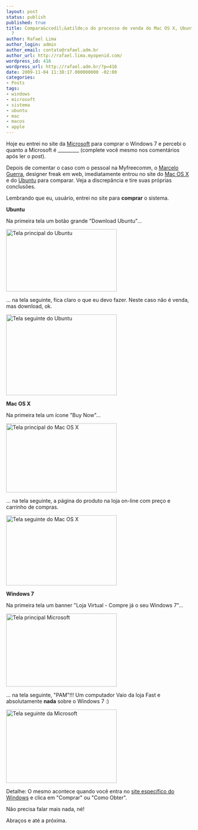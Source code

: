 ```yaml
---
layout: post
status: publish
published: true
title: Compara&ccedil;&atilde;o do processo de venda do Mac OS X, Ubuntu e Windows
  7
author: Rafael Lima
author_login: admin
author_email: contato@rafael.adm.br
author_url: http://rafael.lima.myopenid.com/
wordpress_id: 416
wordpress_url: http://rafael.adm.br/?p=416
date: 2009-11-04 11:38:17.000000000 -02:00
categories:
- Posts
tags:
- windows
- microsoft
- sistema
- ubuntu
- mac
- macos
- apple
---
```

Hoje eu entrei no site da <a href="http://www.microsoft.com/pt/br/default.aspx">Microsoft</a> para comprar o Windows 7 e percebi o quanto a Microsoft &eacute; _________ (complete voc&ecirc; mesmo nos coment&aacute;rios ap&oacute;s ler o post).

Depois de comentar o caso com o pessoal na Myfreecomm, o <a href="http://celloguerra.com">Marcelo Guerra</a>, designer freak em web, imediatamente entrou no site do <a href="http://www.apple.com/macosx/">Mac OS X</a> e do <a href="http://www.ubuntu.com/">Ubuntu</a> para comparar. Veja a discrep&acirc;ncia e tire suas pr&oacute;prias conclus&otilde;es.

Lembrando que eu, usu&aacute;rio, entrei no site para <strong>comprar</strong> o sistema.

<strong>Ubuntu</strong>

Na primeira tela um bot&atilde;o grande "Download Ubuntu"...

<a href="http://rafael.adm.br/wp-content/uploads/2009/11/ubuntu-1-cursor.png"><img class="aligncenter size-medium wp-image-419" title="Tela principal do Ubuntu" src="http://rafael.adm.br/wp-content/uploads/2009/11/ubuntu-1-cursor-300x169.png" alt="Tela principal do Ubuntu" width="300" height="169" /></a>

... na tela seguinte, fica claro o que eu devo fazer. Neste caso n&atilde;o &eacute; venda, mas download, ok.

<a href="http://rafael.adm.br/wp-content/uploads/2009/11/ubuntu-2.png"><img class="aligncenter size-medium wp-image-420" title="Tela seguinte do Ubuntu" src="http://rafael.adm.br/wp-content/uploads/2009/11/ubuntu-2-300x219.png" alt="Tela seguinte do Ubuntu" width="300" height="219" /></a>

<strong>Mac OS X</strong>

Na primeira tela um &iacute;cone "Buy Now"...

<a href="http://rafael.adm.br/wp-content/uploads/2009/11/mac-1-cursor.png"><img class="aligncenter size-medium wp-image-417" title="Tela principal do Mac OS X" src="http://rafael.adm.br/wp-content/uploads/2009/11/mac-1-cursor-300x187.png" alt="Tela principal do Mac OS X" width="300" height="187" /></a>

... na tela seguinte, a p&aacute;gina do produto na loja on-line com pre&ccedil;o e carrinho de compras.

<a href="http://rafael.adm.br/wp-content/uploads/2009/11/mac-2.png"><img class="aligncenter size-medium wp-image-418" title="Tela seguinte do Mac OS X" src="http://rafael.adm.br/wp-content/uploads/2009/11/mac-2-300x190.png" alt="Tela seguinte do Mac OS X" width="300" height="190" /></a>

<strong>Windows 7</strong>

Na primeira tela um banner "Loja Virtual - Compre j&aacute; o seu Windows 7"...

<a href="http://rafael.adm.br/wp-content/uploads/2009/11/windows-1-cursor.png"><img class="aligncenter size-medium wp-image-421" title="Tela principal Microsoft" src="http://rafael.adm.br/wp-content/uploads/2009/11/windows-1-cursor-300x198.png" alt="Tela principal Microsoft" width="300" height="198" /></a>

... na tela seguinte, "PAM"!!! Um computador Vaio da loja Fast e absolutamente <strong>nada</strong> sobre o Windows 7 :)

<a href="http://rafael.adm.br/wp-content/uploads/2009/11/windows-2.png"><img class="aligncenter size-medium wp-image-422" title="Tela seguinte da Microsoft" src="http://rafael.adm.br/wp-content/uploads/2009/11/windows-2-300x199.png" alt="Tela seguinte da Microsoft" width="300" height="199" /></a>

Detalhe: O mesmo acontece quando voc&ecirc; entra no <a href="http://www.microsoft.com/brasil/windows7/default.aspx">site espec&iacute;fico do Windows</a> e clica em "Comprar" ou "Como Obter".

N&atilde;o precisa falar mais nada, n&eacute;!

Abra&ccedil;os e at&eacute; a pr&oacute;xima.
